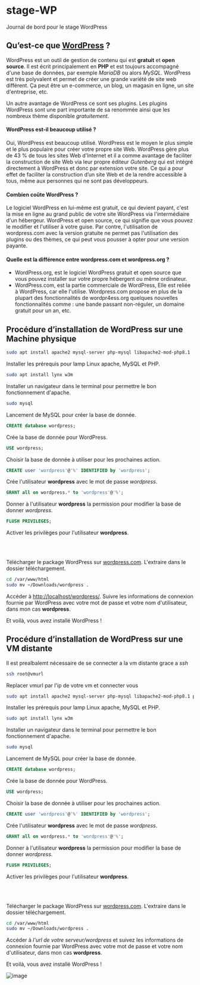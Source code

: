 # stage-WP

Journal de bord pour le stage WordPress

## Qu’est-ce que [WordPress](https://wordpress.com/) ?

WordPress est un outil de gestion de contenu qui est **gratuit** et **open source**. Il est écrit principalement en **PHP** et est toujours accompagné d'une base de données, par exemple *MariaDB* ou alors *MySQL*. WordPress est très polyvalent et permet de créer une grande variété de site web différent. Ça peut être un e-commerce, un blog, un magasin en ligne, un site d'entreprise, etc. 



Un autre avantage de WordPress ce sont ses plugins. Les plugins WordPress sont une part importante de sa renommée ainsi que les nombreux thème disponible *gratuitement*. 


#### WordPress est-il beaucoup utilisé ?
Oui, WordPress est beaucoup utilisé. WordPress est le moyen le plus simple et le plus populaire pour créer votre propre site Web. WordPress gère plus de 43 % de tous les sites Web d'Internet et il a comme avantage de faciliter la construction de site Web via leur propre éditeur *Gutenberg* qui est intégré directement à WordPress et donc par extension votre site. Ce qui a pour effet de faciliter la construction d’un site Web et de la rendre accessible à tous, même aux personnes qui ne sont pas développeurs.

#### Combien coûte WordPress ?
Le logiciel WordPress en lui-même est gratuit, ce qui devient payant, c'est la mise en ligne au grand public de votre site WordPress via l'intermédiaire d'un hébergeur. WordPress et open source, ce qui signifie que vous pouvez le modifier et l'utiliser à votre guise. Par contre, l'utilisation de wordpress.com avec la version gratuite ne permet pas l'utilisation des plugins ou des thèmes, ce qui peut vous pousser à opter pour une version payante.

#### Quelle est la différence entre wordpress.com et wordpress.org ? 

- WordPress.org, est le logiciel WordPress gratuit et open source que vous pouvez installer sur votre propre hébergent ou même ordinateur.
- WordPress.com, est la partie commerciale de WordPress, Elle est reliée à WordPress, car elle l'utilise. Wordpress.com propose en plus de la plupart des fonctionnalités de wordpr4ess.org quelques nouvelles fonctionnalités comme : une bande passant non-réguler, un domaine gratuit pour un an, etc.

## Procédure d’installation de WordPress sur une Machine physique


```bash
sudo apt install apache2 mysql-server php-mysql libapache2-mod-php8.1
```
Installer les prérequis pour lamp Linux apache, MySQL et PHP.


```bash
sudo apt install lynx w3m
```
Installer un navigateur dans le terminal pour permettre le bon fonctionnement d'apache.


```bash
sudo mysql
```
Lancement de MySQL pour créer la base de donnée.

```SQL
CREATE database wordpress;
```
Crée la base de donnée pour WordPress.

```SQL
USE wordpress;
```
Choisir la base de donnée à utiliser pour les prochaines action.

```SQL
CREATE user 'wordpress'@'%' IDENTIFIED by 'wordpress';
```
Crée l'utilisateur **wordpress** avec le mot de passe *wordpress*.

```SQL
GRANT all on wordpress.* to 'wordpress'@'%';
```
Donner à l'utilisateur **wordpress** la permission pour modifier la base de donner *wordpress*.

```SQL
FLUSH PRIVILEGES;
```
Activer les privilèges pour l'utilisateur **wordpress**.  

<br>
<br>

Télécharger le package WordPress sur [wordpress.com](https://wordpress.org/). L'extraire dans le dossier téléchargement. 
```bash
cd /var/www/html
sudo mv ~/Downloads/wordpress .
```
Accéder à [http://localhost/wordpress/](http://localhost/wordpress/). Suivre les informations de connexion fournie par WordPress avec votre mot de passe et votre nom d'utilisateur, dans mon cas **wordpress**.

Et voilà, vous avez installé WordPress !

## Procédure d’installation de WordPress sur une VM distante

Il est prealbalemt nécessaire de se connecter a la vm distante grace a *ssh*

```bash
ssh root@vmurl 
```
Replacer vmurl par l'ip de votre vm et connecter vous

```bash
sudo apt install apache2 mysql-server php-mysql libapache2-mod-php8.1 php8.1
```
Installer les prérequis pour lamp Linux apache, MySQL et PHP.


```bash
sudo apt install lynx w3m
```
Installer un navigateur dans le terminal pour permettre le bon fonctionnement d'apache.


```bash
sudo mysql
```
Lancement de MySQL pour créer la base de donnée.

```SQL
CREATE database wordpress;
```
Crée la base de donnée pour WordPress.

```SQL
USE wordpress;
```
Choisir la base de donnée à utiliser pour les prochaines action.

```SQL
CREATE user 'wordpress'@'%' IDENTIFIED by 'wordpress';
```
Crée l'utilisateur **wordpress** avec le mot de passe *wordpress*.

```SQL
GRANT all on wordpress.* to 'wordpress'@'%';
```
Donner à l'utilisateur **wordpress** la permission pour modifier la base de donner *wordpress*.

```SQL
FLUSH PRIVILEGES;
```
Activer les privilèges pour l'utilisateur **wordpress**.  

<br>
<br>

Télécharger le package WordPress sur [wordpress.com](https://wordpress.org/). L'extraire dans le dossier téléchargement. 
```bash
cd /var/www/html
sudo mv ~/Downloads/wordpress .
```
Accéder à *l'url de votre serveur/wordpress* et suivez les informations de connexion fournie par WordPress avec votre mot de passe et votre nom d'utilisateur, dans mon cas **wordpress**.

Et voilà, vous avez installé WordPress !

![image](https://github.com/dwesh163/stage-WP/assets/142376542/fee5effc-8c78-4a52-b40b-42a5998fdb84)


